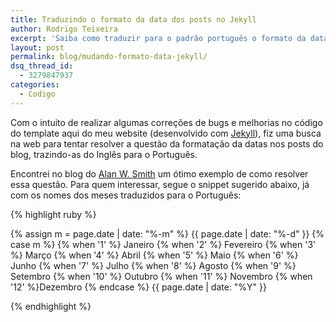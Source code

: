 ```yaml
---
title: Traduzindo o formato da data dos posts no Jekyll
author: Rodrigo Teixeira
excerpt: 'Saiba como traduzir para o padrão português o formato da data para páginas criadas com Jekyll'
layout: post
permalink: blog/mudando-formato-data-jekyll/
dsq_thread_id:
  - 3279847937
categories:
  - Codigo
---
```


Com o intuito de realizar algumas correções de bugs e melhorias no código do template aqui do meu website (desenvolvido com [Jekyll](https://jekyllrb.com/)), fiz uma busca na web para tentar resolver a questão da formatação da datas nos posts do blog, trazindo-as do Inglês para o Português. 

Encontrei no blog do [Alan W. Smith](http://alanwsmith.com/jekyll-liquid-date-formatting-examples) um ótimo exemplo de como resolver essa questão. Para quem interessar, segue o snippet sugerido abaixo,
já com os nomes dos meses traduzidos para o Português: 

{% highlight ruby %}

{% assign m = page.date | date: "%-m" %}
&#123;&#123; page.date | date: "%-d" &#125;&#125;
{% case m %}
  {% when '1' %} Janeiro
  {% when '2' %} Fevereiro
  {% when '3' %} Mar&ccedil;o
  {% when '4' %} Abril
  {% when '5' %} Maio
  {% when '6' %} Junho
  {% when '7' %} Julho
  {% when '8' %} Agosto
  {% when '9' %} Setembro
  {% when '10' %} Outubro
  {% when '11' %} Novembro
  {% when '12' %}Dezembro
{% endcase %}
{{  page.date | date: "&#37;Y"  }}


{% endhighlight %}
